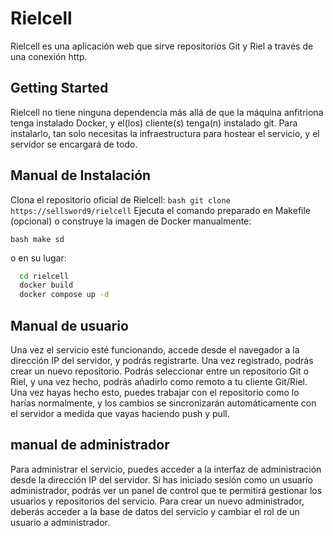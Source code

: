 # Rielcell 
Rielcell es una aplicación web que sirve repositorios Git y Riel a través de una conexión http. 
## Getting Started
Rielcell no tiene ninguna dependencia más allá de que la máquina anfitriona tenga instalado Docker, y el(los) cliente(s) tenga(n) instalado git. Para instalarlo, tan solo necesitas la infraestructura para hostear el servicio, y el servidor se encargará de todo. 
## Manual de Instalación
Clona el repositorio oficial de Rielcell:
```bash git clone https://sellsword9/rielcell```
Ejecuta el comando preparado en Makefile (opcional) o construye la imagen de Docker manualmente:

```bash make sd```

o en su lugar:

```bash
  cd rielcell 
  docker build
  docker compose up -d
```
## Manual de usuario
Una vez el servicio esté funcionando, accede desde el navegador a la dirección IP del servidor, y podrás registrarte.
Una vez registrado, podrás crear un nuevo repositorio. Podrás seleccionar entre un repositorio Git o Riel, y una vez hecho,
podrás añadirlo como remoto a tu cliente Git/Riel.
Una vez hayas hecho esto, puedes trabajar con el repositorio como lo harías normalmente, y los cambios se sincronizarán automáticamente con el servidor a medida que vayas haciendo push y pull.
## manual de administrador
Para administrar el servicio, puedes acceder a la interfaz de administración desde la dirección IP del servidor. 
Si has iniciado sesión como un usuario administrador, podrás ver un panel de control que te permitirá gestionar los usuarios y repositorios del servicio. Para crear un nuevo administrador, deberás acceder a la base de datos del servicio y cambiar el rol de un usuario a administrador.
